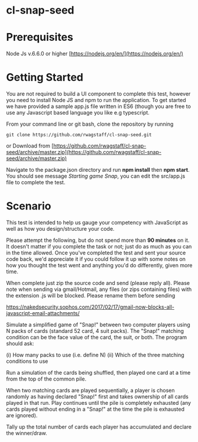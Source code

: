 # cl-snap-seed

# Prerequisites 

Node Js v.6.6.0 or higher [https://nodejs.org/en/](https://nodejs.org/en/)


# Getting Started

You are not required to build a UI component to complete this test, however you need to install Node JS and npm to run the application. To get started we have provided a sample app.js file written in ES6 (though you are free to use any Javascript based language you like e.g typescript.

From your command line or git bash, clone the repository by running 

```git clone https://github.com/rwagstaff/cl-snap-seed.git```

or Download from [https://github.com/rwagstaff/cl-snap-seed/archive/master.zip](https://github.com/rwagstaff/cl-snap-seed/archive/master.zip)

Navigate to the package.json directory and run **npm install** then **npm start**. You should see message *Starting game Snap*, you can edit the src/app.js file to complete the test.

# Scenario

This test is intended to help us gauge your competency with JavaScript as well as how you design/structure your code.
 
Please attempt the following, but do not spend more than **90 minutes** on it. It doesn't matter if you complete the task or not; just do as much as you can in the time allowed. Once you've completed the test and sent your source code back, we'd appreciate it if you could follow it up with some notes on how you thought the test went and anything you'd do differently, given more time.
 
When complete just zip the source code and send (please reply all). Please note when sending via gmail/Hotmail, any files (or zips containing files) with the extension .js will be blocked. Please rename them before sending 

https://nakedsecurity.sophos.com/2017/02/17/gmail-now-blocks-all-javascript-email-attachments/

 
Simulate a simplified game of "Snap!" between two computer players using N packs of cards (standard 52 card, 4 suit packs). The "Snap!" matching condition can be the face value of the card, the suit, or both. The program should ask:
 
(i)                  How many packs to use (i.e. define N)
(ii)                Which of the three matching conditions to use
 
Run a simulation of the cards being shuffled, then played one card at a time from the top of the common pile.
 
When two matching cards are played sequentially, a player is chosen randomly as having declared "Snap!" first and takes ownership of all cards played in that run. Play continues until the pile is completely exhausted (any cards played without ending in a "Snap!" at the time the pile is exhausted are ignored).
 
Tally up the total number of cards each player has accumulated and declare the winner/draw.



